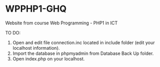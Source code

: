 # WPPHP1-GHQ
Website from course Web Programming - PHP1 in ICT

TO DO:

1. Open and edit file connection.inc located in include folder (edit your localhost information).
2. Import the database in phpmyadmin from Database Back Up folder.
3. Open index.php on your localhost.
